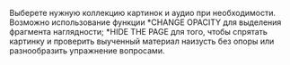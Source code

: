 Выберете нужную коллекцию картинок и аудио при необходимости. Возможно использование функции *CHANGE OPACITY
для выделения фрагмента наглядности; *HIDE THE PAGE для того, чтобы спрятать картинку
и проверить выученный материал наизусть без опоры или разнообразить упражнение вопросами.
